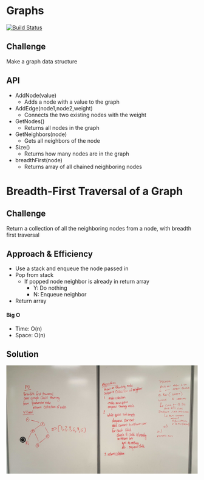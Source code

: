 # Graphs

[![Build Status](https://travis-ci.com/shiratap/data-structures-and-algorithms.svg?branch=master)](https://travis-ci.com/shiratap/data-structures-and-algorithms)

## Challenge
Make a graph data structure

## API
* AddNode(value)
  * Adds a node with a value to the graph
* AddEdge(node1,node2,weight)
  * Connects the two existing nodes with the weight
* GetNodes()
  * Returns all nodes in the graph
* GetNeighbors(node)
  * Gets all neighbors of the node
* Size()
  * Returns how many nodes are in the graph
* breadthFirst(node)
  * Returns array of all chained neighboring nodes

# Breadth-First Traversal of a Graph

## Challenge
Return a collection of all the neighboring nodes from a node, with breadth first traversal

## Approach & Efficiency
* Use a stack and enqueue the node passed in
* Pop from stack
  * If popped node neighbor is already in return array
    * Y: Do nothing
    * N: Enqueue neighbor
* Return array

#### Big O
* Time: O(n)
* Space: O(n)

## Solution
![BFG](../assets/BFG.jpg)